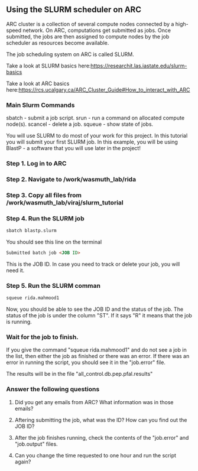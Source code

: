 ## Using the SLURM scheduler on ARC

ARC cluster is a collection of several compute nodes connected by a high-speed network. On ARC, computations get submitted as jobs. Once submitted, the jobs are then assigned to compute nodes by the job scheduler as resources become available.

The job scheduling system on ARC is called SLURM.

Take a look at SLURM basics here:https://researchit.las.iastate.edu/slurm-basics

Take a look at ARC basics here:https://rcs.ucalgary.ca/ARC_Cluster_Guide#How_to_interact_with_ARC

### Main Slurm Commands
sbatch - submit a job script.
srun - run a command on allocated compute node(s).
scancel - delete a job.
squeue - show state of jobs.

You will use SLURM to do most of your work for this project. 
In this tutorial you will submit your first SLURM job.
In this example, you will be using BlastP - a software that you will use later in the project! 

### Step 1. Log in to ARC

### Step 2. Navigate to /work/wasmuth_lab/rida

### Step 3. Copy all files from /work/wasmuth_lab/viraj/slurm_tutorial

### Step 4. Run the SLURM job 
```markdown
sbatch blastp.slurm
```

You should see this line on the terminal 

```markdown
Submitted batch job <JOB ID>
```

This is the JOB ID. 
In case you need to track or delete your job, you will need it.

### Step 5. Run the SLURM comman
```markdown
squeue rida.mahmood1	
```

Now, you should be able to see the JOB ID and the status of the job.
The status of the job is under the column "ST". If it says "R" it means that the job is running.
	
### Wait for the job to finish.

If you give the command "squeue rida.mahmood1" and do not see a job in the list, then either the job as finished or there was an error.
If there was an error in running the script, you should see it in the "job.error" file.

The results will be in the file "all_control.db.pep.pfal.results"

### Answer the following questions
1. Did you get any emails from ARC? What information was in those emails?

2. Aftering submitting the job, what was the ID? How can you find out the JOB ID?

3. After the job finishes running, check the contents of the "job.error" and "job.output" files.

4. Can you change the time requested to one hour and run the script again?





